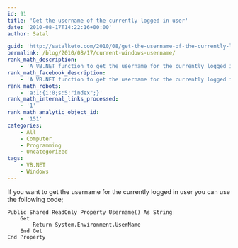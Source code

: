 ```yaml
---
id: 91
title: 'Get the username of the currently logged in user'
date: '2010-08-17T14:22:16+00:00'
author: Satal

guid: 'http://satalketo.com/2010/08/get-the-username-of-the-currently-logged-in-user/'
permalink: /blog/2010/08/17/current-windows-username/
rank_math_description:
    - 'A VB.NET function to get the username for the currently logged in Windows user'
rank_math_facebook_description:
    - 'A VB.NET function to get the username for the currently logged in Windows user'
rank_math_robots:
    - 'a:1:{i:0;s:5:"index";}'
rank_math_internal_links_processed:
    - '1'
rank_math_analytic_object_id:
    - '151'
categories:
    - All
    - Computer
    - Programming
    - Uncategorized
tags:
    - VB.NET
    - Windows
---
```


If you want to get the username for the currently logged in user you can use the following code;

```vbnet
Public Shared ReadOnly Property Username() As String
    Get
        Return System.Environment.UserName
    End Get
End Property
```